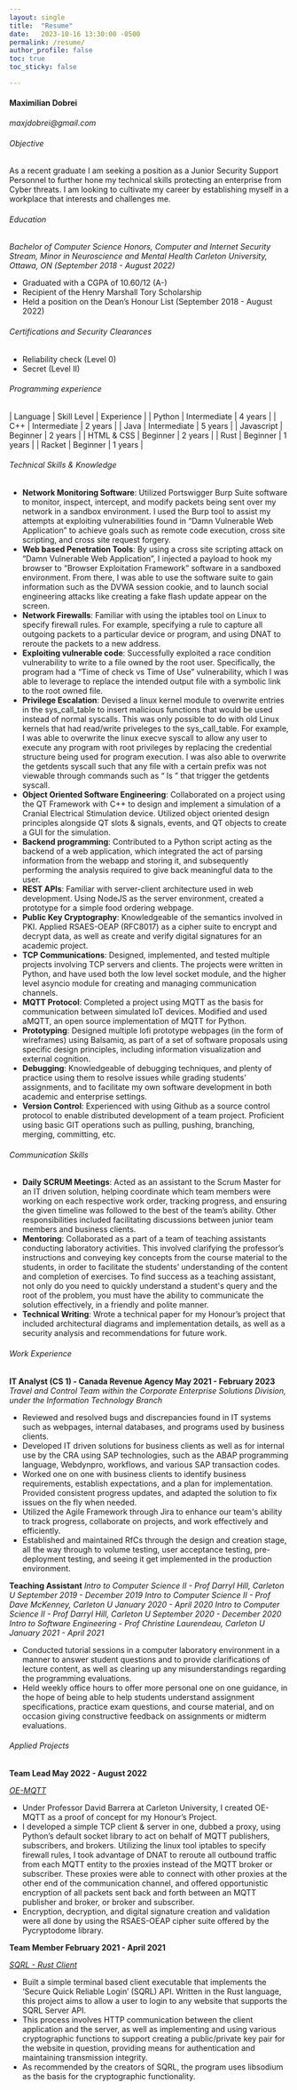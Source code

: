 ```yaml
---
layout: single
title:  "Resume"
date:   2023-10-16 13:30:00 -0500
permalink: /resume/
author_profile: false
toc: true
toc_sticky: false

---
```


#### **Maximilian Dobrei**
_maxjdobrei@gmail.com_


###### Objective
As a recent graduate I am seeking a position as a Junior Security Support Personnel to further hone my technical skills protecting an enterprise from Cyber threats. I am looking to cultivate my career by establishing myself in a workplace that interests and challenges me.

###### Education

_Bachelor of Computer Science Honors, Computer and Internet Security Stream, Minor in Neuroscience and Mental Health Carleton University, Ottawa, ON  (September 2018 - August 2022)_

* Graduated with a CGPA of 10.60/12 (A-)
* Recipient of the Henry Marshall Tory Scholarship
* Held a position on the Dean’s Honour List (September 2018 - August 2022)


###### Certifications and Security Clearances

* Reliability check (Level 0)
* Secret (Level II)

###### Programming experience

| Language             | Skill Level  | Experience |
| Python               | Intermediate | 4 years    |
| C++                  | Intermediate | 2 years    |
| Java                 | Intermediate | 5 years    |
| Javascript           | Beginner     | 2 years    | 
| HTML & CSS           | Beginner     | 2 years    |
| Rust                 | Beginner     | 1 years    |
| Racket               | Beginner     | 1 years    |

###### Technical Skills & Knowledge

* **Network Monitoring Software**: Utilized Portswigger Burp Suite software to monitor, inspect,  intercept, and modify packets being sent over my network in a sandbox environment. I used the Burp tool to assist my attempts at exploiting vulnerabilities found in “Damn Vulnerable Web Application” to achieve goals such as remote code execution, cross site scripting, and cross site request forgery.
* **Web based Penetration Tools**: By using a cross site scripting attack on “Damn Vulnerable Web Application”, I injected a payload to hook my browser to “Browser Exploitation Framework” software in a sandboxed environment. From there, I was able to use the software suite to gain information such as the DVWA session cookie, and to launch social engineering attacks like creating a fake flash update appear on the screen.
* **Network Firewalls**: Familiar with using the iptables tool on Linux to specify firewall rules. For example, specifying a rule to capture all outgoing packets to a particular device or program, and using DNAT to reroute the packets to a new address. 
* **Exploiting vulnerable code**: Successfully exploited a race condition vulnerability to write to a file owned by the root user. Specifically, the program had a “Time of check vs Time of Use” vulnerability, which I was able to leverage to replace the intended output file with a symbolic link to the root owned file. 
* **Privilege Escalation**: Devised a linux kernel module to overwrite entries in the sys_call_table to insert malicious functions that would be used instead of normal syscalls. This was only possible to do with old Linux kernels that had read/write priveleges to the sys_call_table. For example, I was able to overwrite the linux execve syscall to allow any user to execute any program with root privileges by replacing the credential structure being used for program execution. I was also able to overwrite the getdents syscall such that any file with a certain prefix was not viewable through commands such as “ ls ” that trigger the getdents syscall.
* **Object Oriented Software Engineering**: Collaborated on a project using the QT Framework with C++ to design and implement a simulation of a Cranial Electrical Stimulation device. Utilized object oriented design principles alongside QT slots & signals, events, and QT objects to create a GUI for the simulation.
* **Backend programming**:  Contributed to a Python script acting as the backend of a web application, which integrated the act of parsing information from the webapp and storing it, and subsequently performing the analysis required to give back meaningful data to the user. 
* **REST APIs**: Familiar with server-client architecture used in web development. Using NodeJS as the server environment, created a prototype for a simple food ordering webpage. 
* **Public Key Cryptography**: Knowledgeable of the semantics involved in PKI. Applied RSAES-OEAP (RFC8017) as a cipher suite to encrypt and decrypt data, as well as create and verify digital signatures for an academic project.
* **TCP Communications**: Designed, implemented, and tested multiple projects involving TCP servers and clients. The projects were written in Python, and have used both the low level socket module, and the higher level asyncio module for creating and managing communication channels.
* **MQTT Protocol**: Completed a project using MQTT as the basis for communication between simulated IoT devices. Modified and used aMQTT, an open source implementation of MQTT for Python.  
* **Prototyping**: Designed multiple lofi prototype webpages (in the form of wireframes) using Balsamiq, as part of a set of software proposals using specific design principles, including information visualization and external cognition.
* **Debugging**: Knowledgeable of debugging techniques, and plenty of practice using them to resolve issues while grading students’ assignments, and to facilitate my own software development in both academic and enterprise settings.
* **Version Control**: Experienced with using Github as a source control protocol to enable distributed development of a team project. Proficient using basic GIT operations such as pulling, pushing, branching, merging, committing, etc.

###### Communication Skills

* **Daily SCRUM Meetings**: Acted as an assistant to the Scrum Master for an IT driven solution, helping coordinate which team members were working on each respective work order, tracking progress, and ensuring the given timeline was followed to the best of the team’s ability. Other responsibilities included facilitating discussions between junior team members and business clients.
* **Mentoring**: Collaborated as a part of a team of teaching assistants conducting laboratory activities. This involved clarifying the professor’s instructions and conveying key concepts from the course material to the students, in order to facilitate the students’ understanding of the content and completion of exercises. To find success as a teaching assistant, not only do you need to quickly understand a student's query and the root of the problem, you must have the ability to communicate the solution effectively, in a friendly and polite manner.  
* **Technical Writing**: Wrote a technical paper for my Honour’s project that included architectural diagrams and implementation details, as well as a security analysis and recommendations for future work. 

###### Work Experience

**IT Analyst (CS 1) - Canada Revenue Agency May 2021 - February 2023**
_Travel and Control Team within the Corporate Enterprise Solutions Division, under the Information Technology Branch_
* Reviewed and resolved bugs and discrepancies found in IT systems such as webpages, internal databases, and programs used by business clients.
* Developed IT driven solutions for business clients as well as for internal use by the CRA using SAP technologies, such as the ABAP programming language, Webdynpro, workflows, and various SAP transaction codes.
* Worked one on one with business clients to identify business requirements, establish expectations,  and a plan for implementation.  Provided consistent progress updates, and adapted the solution to fix issues on the fly when needed.
* Utilized the Agile Framework through Jira to enhance our team's ability to track progress, collaborate on projects, and work effectively and efficiently. 
* Established and maintained RfCs through the design and creation stage, all the way through to volume testing, user acceptance testing, pre-deployment testing, and seeing it get implemented in the production environment.

**Teaching Assistant** 
_Intro to Computer Science II  - Prof Darryl Hill, Carleton U          September 2019 - December 2019_
_Intro to Computer Science II  - Prof Dave McKenney, Carleton U        January   2020 - April    2020_
_Intro to Computer Science II  - Prof Darryl Hill, Carleton U          September 2020 - December 2020_ 
_Intro to Software Engineering - Prof Christine Laurendeau, Carleton U January   2021 - April    2021_
* Conducted tutorial sessions in a computer laboratory environment in a manner to answer student questions and to provide clarifications of lecture content, as well as clearing up any misunderstandings regarding the programming evaluations.
* Held weekly office hours to offer more personal one on one guidance, in the hope of being able to help students understand assignment specifications, practice exam questions, and course material, and on occasion giving constructive feedback on assignments or midterm evaluations. 

###### Applied Projects

**Team Lead May 2022 - August 2022**

[_OE-MQTT_](https://github.com/maxjdobrei/oe-mqtt)

* Under Professor David Barrera at Carleton University, I created OE-MQTT as a proof of concept for my Honour’s Project.
* I developed a simple TCP client & server in one, dubbed a proxy, using Python’s default socket library to act on behalf of MQTT publishers, subscribers, and brokers. Utilizing the linux tool iptables to specify firewall rules, I took advantage of DNAT to reroute all outbound traffic from each MQTT entity to the proxies instead of the MQTT broker or subscriber. These proxies were able to connect with other proxies at the other end of the communication channel, and offered opportunistic encryption of all packets sent back and forth between an MQTT publisher and broker, or broker and subscriber.
* Encryption, decryption, and digital signature creation and validation were all done by using the RSAES-OEAP cipher suite offered by the Pycryptodome library.


**Team Member February 2021 - April 2021**

[_SQRL - Rust Client_](https://github.com/filipp-g/rust-sqrl-client)
* Built a simple terminal based client executable that implements the ‘Secure Quick Reliable Login’ (SQRL) API. Written in the Rust language, this project aims to allow a user to login to any website that supports the SQRL Server API.
* This process involves HTTP communication between the client application and the server, as well as  implementing and using various cryptographic functions to support creating a public/private key pair for the website in question, providing means for authentication and maintaining transmission integrity. 
* As recommended by the creators of SQRL, the program uses libsodium as the basis for the cryptographic functionality.
